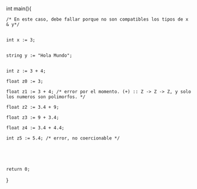 int main(){
 

    /* En este caso, debe fallar porque no son compatibles los tipos de x & y*/
 

    int x := 3;
 

    string y := "Hola Mundo";
 

    int z := 3 + 4;
    
    float z0 := 3;

    float z1 := 3 + 4; /* error por el momento. (+) :: Z -> Z -> Z, y solo los numeros son polimorfos. */

    float z2 := 3.4 + 9;

    float z3 := 9 + 3.4;

    float z4 := 3.4 + 4.4;

    int z5 := 5.4; /* error, no coercionable */



 

    return 0;
 

}
